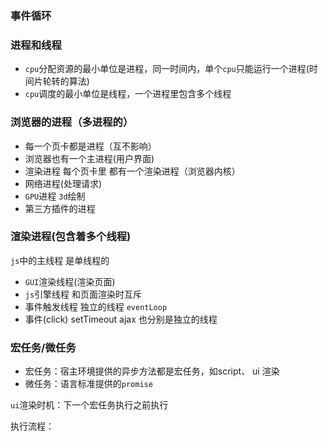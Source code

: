 ### 事件循环

### 进程和线程
* `cpu`分配资源的最小单位是进程，同一时间内，单个`cpu`只能运行一个进程(时间片轮转的算法)
* `cpu`调度的最小单位是线程，一个进程里包含多个线程

### 浏览器的进程（多进程的）
* 每一个页卡都是进程（互不影响）
* 浏览器也有一个主进程(用户界面)
* 渲染进程 每个页卡里 都有一个渲染进程（浏览器内核）
* 网络进程(处理请求)
* `GPU`进程 `3d`绘制
* 第三方插件的进程

### 渲染进程(包含着多个线程)
`js`中的主线程 是单线程的

* `GUI`渲染线程(渲染页面)
* `js`引擎线程 和页面渲染时互斥
* 事件触发线程 独立的线程 `eventLoop`
* 事件(click) setTimeout ajax 也分别是独立的线程

### 宏任务/微任务
* 宏任务：宿主环境提供的异步方法都是宏任务，如script、 ui 渲染
* 微任务：语言标准提供的`promise`

`ui`渲染时机：下一个宏任务执行之前执行

执行流程：
